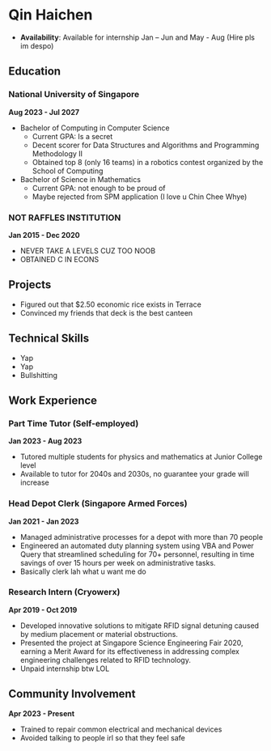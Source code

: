 # Qin Haichen

- **Availability**: Available for internship Jan – Jun and May - Aug (Hire pls im despo)

## Education

### National University of Singapore

**Aug 2023 - Jul 2027**

- Bachelor of Computing in Computer Science
  - Current GPA: Is a secret
  - Decent scorer for Data Structures and Algorithms and Programming Methodology II
  - Obtained top 8 (only 16 teams) in a robotics contest organized by the School of Computing
- Bachelor of Science in Mathematics
  - Current GPA: not enough to be proud of
  - Maybe rejected from SPM application (I love u Chin Chee Whye)

### NOT RAFFLES INSTITUTION

**Jan 2015 - Dec 2020**

- NEVER TAKE A LEVELS CUZ TOO NOOB
- OBTAINED C IN ECONS

## Projects

- Figured out that $2.50 economic rice exists in Terrace
- Convinced my friends that deck is the best canteen

## Technical Skills

- Yap
- Yap
- Bullshitting

## Work Experience

### Part Time Tutor (Self-employed)

**Jan 2023 - Aug 2023**

- Tutored multiple students for physics and mathematics at Junior College level
- Available to tutor for 2040s and 2030s, no guarantee your grade will increase 

### Head Depot Clerk (Singapore Armed Forces)

**Jan 2021 - Jan 2023**

- Managed administrative processes for a depot with more than 70 people
- Engineered an automated duty planning system using VBA and Power Query that streamlined scheduling for 70+ personnel, resulting in time savings of over 15 hours per week on administrative tasks.
- Basically clerk lah what u want me do
### Research Intern (Cryowerx)

**Apr 2019 - Oct 2019**

- Developed innovative solutions to mitigate RFID signal detuning caused by medium placement or material obstructions.
- Presented the project at Singapore Science Engineering Fair 2020, earning a Merit Award for its effectiveness in addressing complex engineering challenges related to RFID technology.
- Unpaid internship btw LOL

## Community Involvement
**Apr 2023 - Present**

- Trained to repair common electrical and mechanical devices
- Avoided talking to people irl so that they feel safe